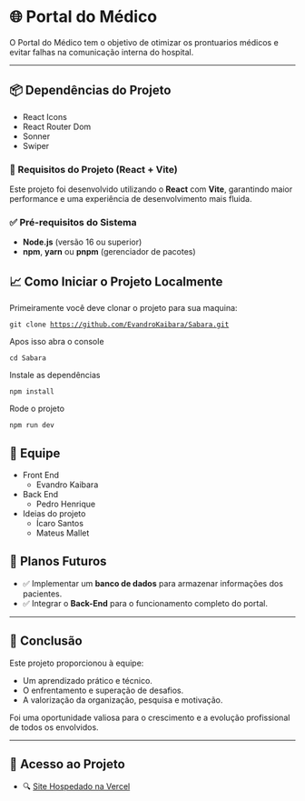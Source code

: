 # 🌐 Portal do Médico

 O Portal do Médico tem o objetivo de otimizar os prontuarios médicos e evitar falhas na comunicação interna do hospital.

---

## 📦 Dependências do Projeto

- React Icons
- React Router Dom
- Sonner
- Swiper

### 🧰 Requisitos do Projeto (React + Vite)

Este projeto foi desenvolvido utilizando o **React** com **Vite**, garantindo maior performance e uma experiência de desenvolvimento mais fluida.

### ✅ Pré-requisitos do Sistema

- **Node.js** (versão 16 ou superior)
- **npm**, **yarn** ou **pnpm** (gerenciador de pacotes)

## 📈 Como Iniciar o Projeto Localmente

Primeiramente você deve clonar o projeto para sua maquina:

<code>git clone https://github.com/EvandroKaibara/Sabara.git</code>

Apos isso abra o console

<code>cd Sabara</code>

Instale as dependências 

<code>npm install</code>

Rode o projeto

<code>npm run dev</code>

## 🤝 Equipe

- Front End
    - Evandro Kaibara
- Back End
    - Pedro Henrique
- Ideias do projeto
    - Ícaro Santos
    - Mateus Mallet


## 🚀 Planos Futuros

- ✅ Implementar um **banco de dados** para armazenar informações dos pacientes.
- ✅ Integrar o **Back-End** para o funcionamento completo do portal.

---

## 🏁 Conclusão

Este projeto proporcionou à equipe:

- Um aprendizado prático e técnico.
- O enfrentamento e superação de desafios.
- A valorização da organização, pesquisa e motivação.

Foi uma oportunidade valiosa para o crescimento e a evolução profissional de todos os envolvidos.

---

## 🔗 Acesso ao Projeto

- 🔍 [Site Hospedado na Vercel](https://sabara.vercel.app/)
